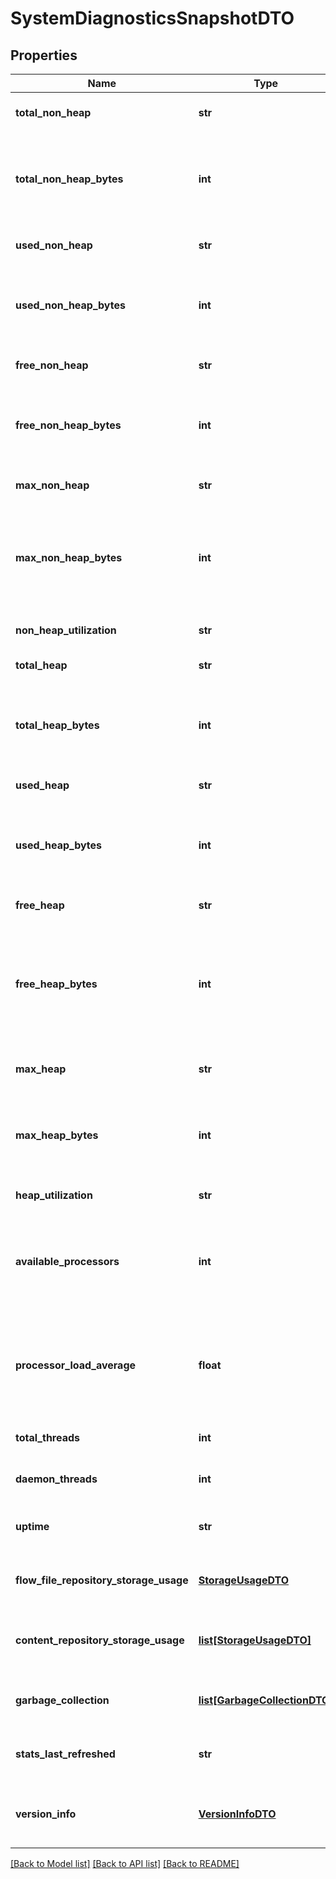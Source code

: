 # SystemDiagnosticsSnapshotDTO

## Properties
Name | Type | Description | Notes
------------ | ------------- | ------------- | -------------
**total_non_heap** | **str** | Total size of non heap. | [optional] 
**total_non_heap_bytes** | **int** | Total number of bytes allocated to the JVM not used for heap | [optional] 
**used_non_heap** | **str** | Amount of use non heap. | [optional] 
**used_non_heap_bytes** | **int** | Total number of bytes used by the JVM not in the heap space | [optional] 
**free_non_heap** | **str** | Amount of free non heap. | [optional] 
**free_non_heap_bytes** | **int** | Total number of free non-heap bytes available to the JVM | [optional] 
**max_non_heap** | **str** | Maximum size of non heap. | [optional] 
**max_non_heap_bytes** | **int** | The maximum number of bytes that the JVM can use for non-heap purposes | [optional] 
**non_heap_utilization** | **str** | Utilization of non heap. | [optional] 
**total_heap** | **str** | Total size of heap. | [optional] 
**total_heap_bytes** | **int** | The total number of bytes that are available for the JVM heap to use | [optional] 
**used_heap** | **str** | Amount of used heap. | [optional] 
**used_heap_bytes** | **int** | The number of bytes of JVM heap that are currently being used | [optional] 
**free_heap** | **str** | Amount of free heap. | [optional] 
**free_heap_bytes** | **int** | The number of bytes that are allocated to the JVM heap but not currently being used | [optional] 
**max_heap** | **str** | Maximum size of heap. | [optional] 
**max_heap_bytes** | **int** | The maximum number of bytes that can be used by the JVM | [optional] 
**heap_utilization** | **str** | Utilization of heap. | [optional] 
**available_processors** | **int** | Number of available processors if supported by the underlying system. | [optional] 
**processor_load_average** | **float** | The processor load average if supported by the underlying system. | [optional] 
**total_threads** | **int** | Total number of threads. | [optional] 
**daemon_threads** | **int** | Number of daemon threads. | [optional] 
**uptime** | **str** | The uptime of the Java virtual machine | [optional] 
**flow_file_repository_storage_usage** | [**StorageUsageDTO**](StorageUsageDTO.md) | The flowfile repository storage usage. | [optional] 
**content_repository_storage_usage** | [**list[StorageUsageDTO]**](StorageUsageDTO.md) | The content repository storage usage. | [optional] 
**garbage_collection** | [**list[GarbageCollectionDTO]**](GarbageCollectionDTO.md) | The garbage collection details. | [optional] 
**stats_last_refreshed** | **str** | When the diagnostics were generated. | [optional] 
**version_info** | [**VersionInfoDTO**](VersionInfoDTO.md) | The nifi, os, java, and build version information | [optional] 

[[Back to Model list]](../README.md#documentation-for-models) [[Back to API list]](../README.md#documentation-for-api-endpoints) [[Back to README]](../README.md)


